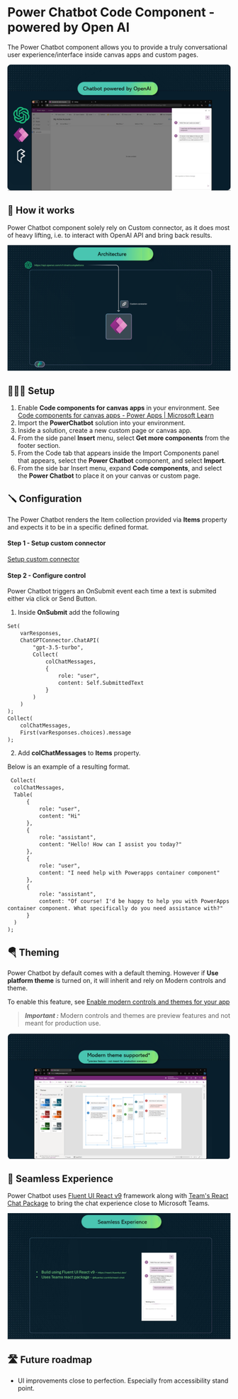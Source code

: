 # Power Chatbot Code Component - powered by Open AI

The Power Chatbot component allows you to provide a truly conversational user experience/interface inside canvas apps and custom pages.

![MainImage](media/MainImage.jpg)


## 🤖 How it works

Power Chatbot component solely rely on Custom connector, as it does most of heavy lifting, i.e. to interact with OpenAI API and bring back results.

![Architecture](media/Architecture.png)

## 👨🏻‍💻 Setup

1. Enable **Code components for canvas apps** in your environment. See [Code components for canvas apps - Power Apps | Microsoft Learn](https://learn.microsoft.com/en-us/power-apps/developer/component-framework/component-framework-for-canvas-apps#enable-the-power-apps-component-framework-feature)
2. Import the **PowerChatbot** solution into your environment.
3. Inside a solution, create a new custom page or canvas app.
4. From the side panel **Insert** menu, select **Get more components** from the footer section.
5. From the Code tab that appears inside the Import Components panel that appears, select the **Power Chatbot** component, and select **Import**.
7. From the side bar Insert menu, expand **Code components**, and select the **Power Chatbot** to place it on your canvas or custom page.


## 🪛 Configuration

The Power Chatbot renders the Item collection provided via **Items** property and expects it to be in a specific defined format.


#### Step 1 - Setup custom connector

[ Setup custom connector](/Setup-customconnector.md)

#### Step 2 - Configure control

Power Chatbot triggers an OnSubmit event each time a text is submited either via click or Send Button.

1. Inside **OnSubmit** add the following

```
Set(
    varResponses,
    ChatGPTConnector.ChatAPI(
        "gpt-3.5-turbo",
        Collect(
            colChatMessages,
            {
                role: "user",
                content: Self.SubmittedText
            }
        )
    )
);
Collect(
    colChatMessages,
    First(varResponses.choices).message
);

```

2. Add **colChatMessages**  to **Items** property.

Below is an example of a resulting format.

  ```
   Collect(
    colChatMessages,
    Table(
        {
            role: "user",
            content: "Hi"
        },
        {
            role: "assistant",
            content: "Hello! How can I assist you today?"
        },
        {
            role: "user",
            content: "I need help with Powerapps container component"
        },
        {
            role: "assistant",
            content: "Of course! I'd be happy to help you with PowerApps container component. What specifically do you need assistance with?"
        }
    )
);
```

## 🪂 Theming

Power Chatbot by default comes with a default theming. However if **Use platform theme** is turned on, it will inherit and rely on Modern controls and theme.

To enable this feature, see [Enable modern controls and themes for your app](https://learn.microsoft.com/en-us/power-apps/maker/canvas-apps/controls/modern-controls/overview-modern-controls#enable-modern-controls-and-themes-for-your-app)


> **_Important :_**  Modern controls and themes are preview features and not meant for production use.

![Theme](media/Theme.png)

## 🪩 Seamless Experience

Power Chatbot uses [Fluent UI React v9](https://react.fluentui.dev/) framework along with [Team's React Chat Package](https://github.com/microsoft/fluentui-contrib/tree/main/packages/react-chat) to bring the chat experience close to Microsoft Teams.

![Theme](media/Seamlessexp.jpg)


## 🛣️ Future roadmap

- UI improvements close to perfection. Especially from accessibility stand point.
